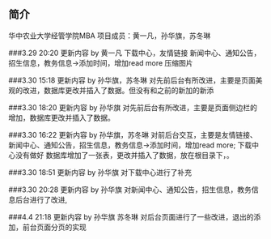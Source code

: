 ## 简介

华中农业大学经管学院MBA
项目成员：黄一凡，孙华旗，苏冬琳

###3.29 20:20 更新内容 by 黄一凡
下载中心，友情链接
新闻中心、通知公告，招生信息，教务信息->添加时间，增加read more
压缩图片

###3.30 15:18 更新内容 by 孙华旗，苏冬琳
对先前后台有所改进，主要是页面美观的改进，数据库更改并插入了数据。但没有和之前的新加的新添

###3.30 18:20 更新内容 by 孙华旗
对先前后台有所改进，主要是页面侧边栏的增加，数据库更改并插入了数据。

###3.30 16:22 更新内容 by 孙华旗，苏冬琳
对前后台交互，主要是友情链接、新闻中心、通知公告，招生信息，教务信息->添加时间，增加read more;
下载中心没有做好
数据库增加了一张表，更改并插入了数据，放在根目录下，。

###3.30 18:51 更新内容 by 孙华旗
对下载中心进行了补充

###3.30 20:28 更新内容 by 孙华旗
对新闻中心、通知公告，招生信息，教务信息后台进行了改进,

###4.4 21:18 更新内容 by 孙华旗 苏冬琳
对后台页面进行了一些改进，退出的添加，前台页面分页的实现